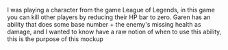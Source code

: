 I was playing a character from the game League of Legends, in this game you can kill other players by reducing their HP bar to zero.
Garen has an ability that does some base number + the enemy's missing health as damage, and I wanted to know have a raw notion of when to use this ability, this is the purpose of this mockup